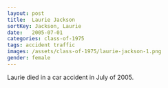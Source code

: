 ```yaml
---
layout: post
title:  Laurie Jackson
sortKey: Jackson, Laurie
date:   2005-07-01
categories: class-of-1975
tags: accident traffic
images: /assets/class-of-1975/laurie-jackson-1.png
gender: female
---
```

Laurie died in a car accident in July of 2005. 
